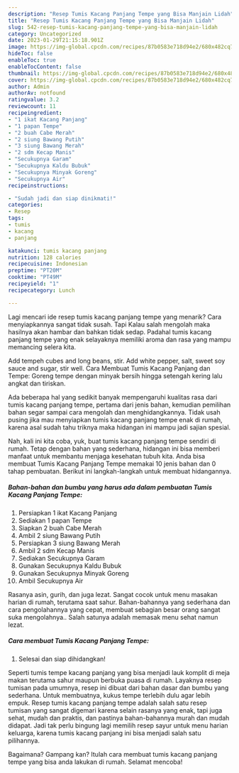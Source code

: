 ```yaml
---
description: "Resep Tumis Kacang Panjang Tempe yang Bisa Manjain Lidah"
title: "Resep Tumis Kacang Panjang Tempe yang Bisa Manjain Lidah"
slug: 542-resep-tumis-kacang-panjang-tempe-yang-bisa-manjain-lidah
category: Uncategorized
date: 2023-01-29T21:15:18.901Z
image: https://img-global.cpcdn.com/recipes/87b0583e718d94e2/680x482cq70/tumis-kacang-panjang-tempe-foto-resep-utama.jpg
hideToc: false
enableToc: true
enableTocContent: false
thumbnail: https://img-global.cpcdn.com/recipes/87b0583e718d94e2/680x482cq70/tumis-kacang-panjang-tempe-foto-resep-utama.jpg
cover: https://img-global.cpcdn.com/recipes/87b0583e718d94e2/680x482cq70/tumis-kacang-panjang-tempe-foto-resep-utama.jpg
author: Admin
authorAv: notfound
ratingvalue: 3.2
reviewcount: 11
recipeingredient:
- "1 ikat Kacang Panjang"
- "1 papan Tempe"
- "2 buah Cabe Merah"
- "2 siung Bawang Putih"
- "3 siung Bawang Merah"
- "2 sdm Kecap Manis"
- "Secukupnya Garam"
- "Secukupnya Kaldu Bubuk"
- "Secukupnya Minyak Goreng"
- "Secukupnya Air"
recipeinstructions:

- "Sudah jadi dan siap dinikmati!"
categories:
- Resep
tags:
- tumis
- kacang
- panjang

katakunci: tumis kacang panjang 
nutrition: 128 calories
recipecuisine: Indonesian
preptime: "PT20M"
cooktime: "PT49M"
recipeyield: "1"
recipecategory: Lunch

---
```



Lagi mencari ide resep tumis kacang panjang tempe yang menarik? Cara menyiapkannya sangat tidak susah. Tapi Kalau salah mengolah maka hasilnya akan hambar dan bahkan tidak sedap. Padahal tumis kacang panjang tempe yang enak selayaknya memiliki aroma dan rasa yang mampu memancing selera kita.


Add tempeh cubes and long beans, stir. Add white pepper, salt, sweet soy sauce and sugar, stir well. Cara Membuat Tumis Kacang Panjang dan Tempe: Goreng tempe dengan minyak bersih hingga setengah kering lalu angkat dan tiriskan.

Ada beberapa hal yang sedikit banyak mempengaruhi kualitas rasa dari tumis kacang panjang tempe, pertama dari jenis bahan, kemudian pemilihan bahan segar sampai cara mengolah dan menghidangkannya. Tidak usah pusing jika mau menyiapkan tumis kacang panjang tempe enak di rumah, karena asal sudah tahu triknya maka hidangan ini mampu jadi sajian spesial.


Nah, kali ini kita coba, yuk, buat tumis kacang panjang tempe sendiri di rumah. Tetap dengan bahan yang sederhana, hidangan ini bisa memberi manfaat untuk membantu menjaga kesehatan tubuh kita. Anda bisa membuat Tumis Kacang Panjang Tempe memakai 10 jenis bahan dan 0 tahap pembuatan. Berikut ini langkah-langkah untuk membuat hidangannya.

<!--inarticleads1-->

##### Bahan-bahan dan bumbu yang harus ada dalam pembuatan Tumis Kacang Panjang Tempe:

1. Persiapkan 1 ikat Kacang Panjang
1. Sediakan 1 papan Tempe
1. Siapkan 2 buah Cabe Merah
1. Ambil 2 siung Bawang Putih
1. Persiapkan 3 siung Bawang Merah
1. Ambil 2 sdm Kecap Manis
1. Sediakan Secukupnya Garam
1. Gunakan Secukupnya Kaldu Bubuk
1. Gunakan Secukupnya Minyak Goreng
1. Ambil Secukupnya Air


Rasanya asin, gurih, dan juga lezat. Sangat cocok untuk menu masakan harian di rumah, terutama saat sahur. Bahan-bahannya yang sederhana dan cara pengolahannya yang cepat, membuat sebagian besar orang sangat suka mengolahnya.. Salah satunya adalah memasak menu sehat namun lezat. 

<!--inarticleads2-->

##### Cara membuat Tumis Kacang Panjang Tempe:


1. Selesai dan siap dihidangkan!

Seperti tumis tempe kacang panjang yang bisa menjadi lauk komplit di meja makan terutama sahur maupun berbuka puasa di rumah. Layaknya resep tumisan pada umumnya, resep ini dibuat dari bahan dasar dan bumbu yang sederhana. Untuk membuatnya, kukus tempe terlebih dulu agar lebih empuk. Resep tumis kacang panjang tempe adalah salah satu resep tumisan yang sangat digemari karena selain rasanya yang enak, tapi juga sehat, mudah dan praktis, dan pastinya bahan-bahannya murah dan mudah didapat. Jadi tak perlu bingung lagi memilih resep sayur untuk menu harian keluarga, karena tumis kacang panjang ini bisa menjadi salah satu pilihannya. 

Bagaimana? Gampang kan? Itulah cara membuat tumis kacang panjang tempe yang bisa anda lakukan di rumah. Selamat mencoba!
